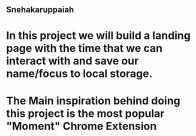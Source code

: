 ## Snehakaruppaiah

# In this project we will build a landing page with the time that we can interact with and save our name/focus to local storage.

# The Main inspiration behind doing this project is the most popular "Moment" Chrome Extension
